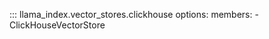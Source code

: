 ::: llama_index.vector_stores.clickhouse
    options:
      members:
        - ClickHouseVectorStore
